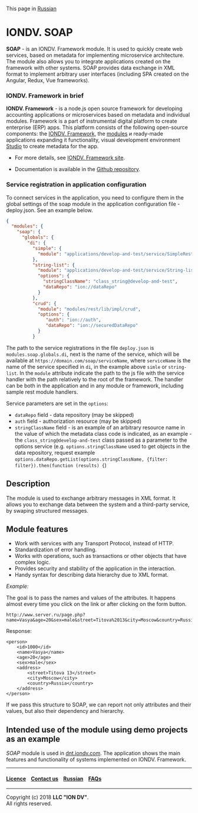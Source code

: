 This page in [Russian](/README_RU.md)

# IONDV. SOAP

**SOAP** -  is an IONDV. Framework module. It is used to quickly create web services,
based on metadata for implementing microservice architecture. The module also allows you to integrate applications created on the framework with other systems. SOAP provides data exchange in XML format to implement arbitrary user interfaces (including SPA created on the Angular, Redux, Vue frameworks).

### IONDV. Framework in brief

**IONDV. Framework** - is a node.js open source framework for developing accounting applications
or microservices based on metadata and individual modules. Framework is a part of 
instrumental digital platform to create enterprise 
(ERP) apps. This platform consists of the following open-source components: the [IONDV. Framework](https://github.com/iondv/framework), the
[modules](https://github.com/topics/iondv-module) и ready-made applications expanding it
functionality, visual development environment [Studio](https://github.com/iondv/studio) to create metadata for the app.

* For more details, see [IONDV. Framework site](https://iondv.com). 

* Documentation is available in the [Github repository](https://github.com/iondv/framework/blob/master/docs/en/index.md).

### Service registration in application configuration

To connect services in the application, you need to configure them in the global settings of the soap module in the application configuration file - deploy.json. See an example below.

```json
{
  "modules": {
    "soap": {
      "globals": {
        "di": {
          "simple": {
            "module": "applications/develop-and-test/service/SimpleRest"
          },
          "string-list": {
            "module": "applications/develop-and-test/service/String-list",
            "options": {
              "stringClassName": "class_string@develop-and-test",
              "dataRepo": "ion://dataRepo"
            }
          },
          "crud": {
            "module": "modules/rest/lib/impl/crud",
            "options": {
               "auth": "ion://auth",
               "dataRepo": "ion://securedDataRepo"
            }
          }
```

The path to the service registrations in the file `deploy.json` is `modules.soap.globals.di`, next is the name of the service, which
will be available at `https://domain.com/soap/serviceName`, where `serviceName` is the name of the service specified in `di`, in the example above `simle` or `string-list`. In the `module` attribute indicate the path to the js file with the service handler with the path relatively to the root of the framework. The handler can be both in the application and in any module or framework, including sample rest module handlers.

Service parameters are set in the `options`:
* `dataRepo` field - data repository (may be skipped)
* `auth` field - authorization resource (may be skipped)
* `stringClassName` field - is an example of an arbitrary resource name in the value of which the metadata class code is indicated, as an example - the `class_string@develop-and-test` class passed as a parameter to the options service (e.g. `options.stringClassName` used to get objects in the data repository, request example `options.dataRepo.getList(options.stringClassName, {filter: filter}).then(function (results) {`)

## Description

The module is used to exchange arbitrary messages in XML format. It allows you to exchange data between the system and a third-party service, by swaping structured messages.

## Module features

* Work with services with any Transport Protocol, instead of HTTP.
* Standardization of error handling.
* Works with operations, such as transactions or other objects that have complex logic.
* Provides security and stability of the application in the interaction.
* Handy syntax for describing data hierarchy due to XML format.

_Example:_

The goal is to pass the names and values of the attributes. It happens almost every time you click on the link or after clicking on the form button.

```
http://www.server.ru/page.php?name=Vasya&age=20&sex=male&street=Titova%2013&city=Moscow&country=Russia
```

Response:
```
<person>
    <id>1000</id>
    <name>Vasya</name>
    <age>20</age>
    <sex>male</sex>
    <address>
        <street>Titova 13</street>
        <city>Moscow</city>
        <country>Russia</country>
    </address>
</person>
```
If we pass this structure to SOAP, we can report not only attributes and their values, but also their dependency and hierarchy. 

## Intended use of the module using demo projects as an example

_SOAP_ module is used in [dnt.iondv.com](https://dnt.iondv.com/geomap). The application shows the main features and functionality of systems implemented on IONDV. Framework.


--------------------------------------------------------------------------  


 #### [Licence](/LICENSE) &ensp;  [Contact us](https://iondv.com) &ensp;   [Russian](/README_RU.md)   &ensp; [FAQs](/faqs.md)          

<div><img src="https://mc.iondv.com/watch/local/docs/soap" style="position:absolute; left:-9999px;" height=1 width=1 alt="iondv metrics"></div>

--------------------------------------------------------------------------  

Copyright (c) 2018 **LLC "ION DV"**.  
All rights reserved. 